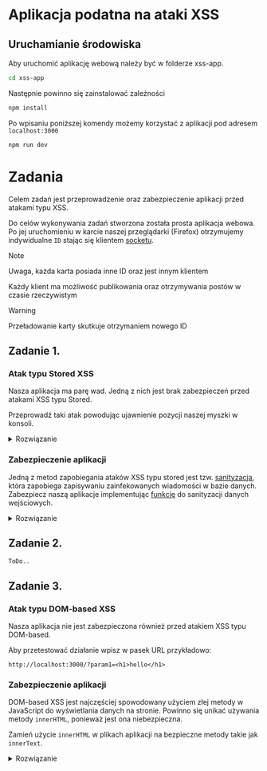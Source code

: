 # Aplikacja podatna na ataki XSS

## Uruchamianie środowiska

Aby uruchomić aplikację webową należy być w folderze xss-app.

```bash
cd xss-app 
```

Następnie powinno się zainstalować zależności

```bash
npm install
```

Po wpisaniu poniższej komendy możemy korzystać z aplikacji pod adresem `localhost:3000`

```bash
npm run dev
```

# Zadania

Celem zadań jest przeprowadzenie oraz zabezpieczenie aplikacji przed atakami typu XSS.

Do celów wykonywania zadań stworzona została prosta aplikacja webowa. Po jej uruchomieniu w karcie naszej przeglądarki (Firefox) otrzymujemy indywidualne `ID` stając się klientem [socketu](https://socket.io).
> [!NOTE]
> Uwaga, każda karta posiada inne ID oraz jest innym klientem

Każdy klient ma możliwość publikowania oraz otrzymywania postów w czasie rzeczywistym
> [!WARNING]
> Przeładowanie karty skutkuje otrzymaniem nowego ID

## Zadanie 1.

### Atak typu Stored XSS

Nasza aplikacja ma parę wad. Jedną z nich jest brak zabezpieczeń przed atakami XSS typu Stored.

Przeprowadź taki atak powodując ujawnienie pozycji naszej myszki w konsoli.

<details>
<summary>Rozwiązanie</summary>

Zamieść przykłądowy post:
```
<img src='*' onmouseover="document.addEventListener('mousemove', (event) => {
    console.log(`Mouse moved to: X=${event.clientX}, Y=${event.clientY}`);
  });"/>
```
</details>

### Zabezpieczenie aplikacji

Jedną z metod zapobiegania ataków XSS typu stored jest tzw. [sanityzacja](https://bito.ai/resources/sanitize-input-javascript-javascript-explained/), która zapobiega zapisywaniu zainfekowanych wiadomości w bazie danych.
Zabezpiecz naszą aplikacje implementując [funkcję](./xss-app/src/utils/sanitizeInput.ts) do sanityzacji danych wejściowych.

<details><summary>Rozwiązanie</summary>

Funkcja w pliku `/xss-app/utils/sanitizeInput.ts`
```typescript
const sanitizeInput = (input: string): string => {
    const map: Record<string, string> = {
        '&': '&amp;',
        '<': '&lt;',
        '>': '&gt;',
        '"': '&quot;',
        "'": '&#x27;',
        '/': '&#x2F;',
      };
    
      const reg: RegExp = /[&<>"'/]/g;
    
      return input.replace(reg, (match: string): string => map[match]);
}
```
</details>

## Zadanie 2.

`ToDo..`

## Zadanie 3.

### Atak typu DOM-based XSS

Nasza aplikacja nie jest zabezpieczona również przed atakiem XSS typu DOM-based.

Aby przetestować działanie wpisz w pasek URL przykładowo:

`http://localhost:3000/?param1=<h1>hello</h1>`

### Zabezpieczenie aplikacji

DOM-based XSS jest najczęściej spowodowany użyciem złej metody w JavaScript do wyświetlania danych na stronie. Powinno się unikać używania metody `innerHTML`, ponieważ jest ona niebezpieczna. 

Zamień użycie `innerHTML` w plikach aplikacji na bezpieczne metody takie jak `innerText`.

<details><summary>Rozwiązanie</summary>

```typescript
// app.js file
msgAuthorDiv.innerText = `${messageObj.clientId !== socket.id ? messageObj.clientId : 'you'}:`; 
msgContentDiv.innerText = messageObj.content;
msgTimestampDiv.innerText = formatDate(messageObj.timestamp);

// queryParams.js
nameTd.innerText = name;
valueTd.innerText = value;
```
</details>

